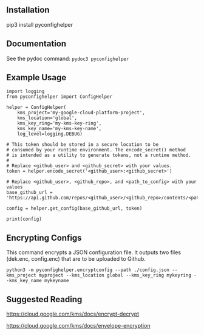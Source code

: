 ## Installation

pip3 install pyconfighelper

## Documentation

See the pydoc command: `pydoc3 pyconfighelper`

## Example Usage

```
import logging
from pyconfighelper import ConfigHelper

helper = ConfigHelper(
    kms_project='my-google-cloud-platform-project',
    kms_location='global',
    kms_key_ring='my-kms-key-ring',
    kms_key_name='my-kms-key-name',
    log_level=logging.DEBUG)

# This token should be stored in a secure location to be
# consumed by your runtime environment. The encode_secret() method
# is intended as a utility to generate tokens, not a runtime method.
#
# Replace <github_user> and <github_secret> with your values.
token = helper.encode_secret('<github_user>:<github_secret>')

# Replace <github_user>, <github_repo>, and <path_to_config> with your values
base_github_url = 'https://api.github.com/repos/<github_user>/<github_repo>/contents/<path_to_config>'

config = helper.get_config(base_github_url, token)

print(config)
```

## Encrypting Configs

This command encrypts a JSON configuration file. It outputs two files (dek.enc, config.enc) that are to be uploaded to Github.

`python3 -m pyconfighelper.encryptconfig --path ./config.json --kms_project myproject --kms_location global --kms_key_ring mykeyring --kms_key_name mykeyname`

## Suggested Reading
https://cloud.google.com/kms/docs/encrypt-decrypt

https://cloud.google.com/kms/docs/envelope-encryption